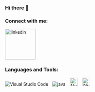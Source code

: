 ### Hi there 👋

<!--
**Bloublu/Bloublu** is a ✨ _special_ ✨ repository because its `README.md` (this file) appears on your GitHub profile.

Here are some ideas to get you started:

- 🔭 I’m currently working on ...
- 🌱 I’m currently learning ...
- 👯 I’m looking to collaborate on ...
- 🤔 I’m looking for help with ...
- 💬 Ask me about ...
- 📫 How to reach me: ...
- 😄 Pronouns: ...
- ⚡ Fun fact: ...
-->

### Connect with me:
   <a href='https://www.linkedin.com/in/bastien-bénariac'> 
   <img width="100"
      alt="linkedin"
      src="https://cdn.jsdelivr.net/gh/devicons/devicon/icons/linkedin/linkedin-plain-wordmark.svg"
    /></a>
   
  <!-- <img src="https://cdn.jsdelivr.net/gh/devicons/devicon/icons/linkedin/linkedin-plain-wordmark.svg" />

   <img src='images/Lnkedin.png'></a>
   <a href='https://www.linkedin.com/in/bastien-bénariac'> <img alt= "js" width="26px" margin= 10px src="https://cdn.jsdelivr.net/gh/devicons/devicon/icons/javascript/javascript-original.svg" alt="Visual Studio Code"/></a>

   <a href ="#">
   <img width="100"
      alt="Apprendre React"
      src="https://mikecodeur.com/mike/assets/mikecodeur-trans.png"
    /></a>
    <a href="https://go.mikecodeur.com/react-mastery" >
    <img width="100"
      alt="Apprendre React"
      src="https://mikecodeur.com/mike/assets/mikecodeur-trans.png"
    /></a>
  -->


### Languages and Tools:

<img src="https://cdn.jsdelivr.net/gh/devicons/devicon/icons/vscode/vscode-original.svg" alt="Visual Studio Code" style= "padding-right:10px; align='left'; height= 10px width=auto;" />

<img src="https://cdn.jsdelivr.net/gh/devicons/devicon/icons/java/java-original.svg" alt ='java' style= " padding-right:11px; align: left  witdh: 5px"/>

<img alt="MySQL" width="26px" src="https://cdn.jsdelivr.net/gh/devicons/devicon/icons/mysql/mysql-original.svg" style="padding-right:10px;" />
<img alt="Git" width="26px" src="https://cdn.jsdelivr.net/gh/devicons/devicon/icons/git/git-original.svg" style="padding-right:10px;" />